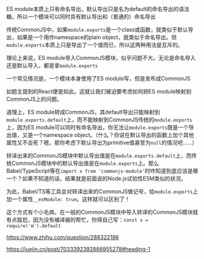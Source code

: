 ES module本质上只有命名导出，默认导出只是名为default的命名导出的语法糖。所以一个模块可以同时具有默认导出和（普通的）命名导出



传统CommonJS中，如果`module.exports`是一个class或函数，就类似于默认导出，如果是一个用作namespace的plain object，就类似于命名导出。但`module.exports`本质上只是导出了一个值而已，所以这两种用法是互斥的。



理论上来说，ES module导入CommonJS模块，似乎问题不大。无论是命名导入还是默认导入，都是拿`module.exports`



一个常见情况是，一个模块本身使用了ES module写，但是发布成CommonJS

如题主提到的React便是如此。这就让我们被迫要考虑如何把ES module映射到CommonJS上的问题。



道理上，ES module转成CommonJS，其default导出只能映射到`module.exports.default`上，而不能映射到CommonJS传统的`module.exports`上，因为ES module可以同时有命名导出，你无法让`module.exports`既是一个导出值，又是一个namespace object。（什么？你说在默认导出的函数上加个其他属性又不会死？嗯，那你考虑下默认导出为primitive值甚至为`null`的情况吧……）



转译出来的CommonJS模块中默认导出值是在`module.exports.default`上，而传统CommonJS模块中的默认导出值是在`module.exports`上。那么Babel/TypeScript等在`import x from 'commonjs-module'`时咋知道到底应该是哪一个？如果不知道的话，结果就是前面说的Node.js试验性ESM类似的状况。



为此，Babel/TS等工具会对转译出来的CommonJS做记号，给`module.exports`上加一个属性`__esModule: true`。这样就可以区别了！



这个方式有个小毛病，在一般的CommonJS模块中导入转译的CommonJS模块就有点尴尬，因为没有编译器的帮忙，你得自己写：`const x = require('m').default`





https://www.zhihu.com/question/288322186



https://juejin.cn/post/7033392392866955278#heading-1